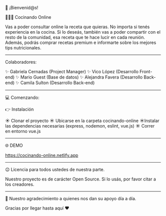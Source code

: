 

👋​ ¡Bienvenid@s!

👩🏻‍🍳 Cocinando Online

Vas a poder consultar online la receta que quieras. No importa si tenés experiencia en la cocina. Si lo deseás, también vas a poder compartir con el resto de la comunidad, esa receta que te hace lucir en cada reunión. Además, podrás comprar recetas premium e informarte sobre los mejores tips nutricionales.

---------------------------------------------------------------

Colaboradores:

✨​ Gabriela Cernadas (Project Manager)
✨​ Vico López (Desarrollo Front-end)
✨​ Mario Guest (Base de datos)
✨​ Alejandra Favera (Desarrollo Back-end)
✨​ Camila Sulton (Desarrollo Back-end)

---------------------------------------------------------------

💻 Comenzando:

👉​ Instalación

☀️​ Clonar el proyecto
☀️​ Ubicarse en la carpeta cocinando-online
☀️​ Instalar las dependencias necesarias (express, nodemon, eslint, vue.js)
☀️​ Correr en entorno vue.js

---------------------------------------------------------------

🌐 DEMO

https://cocinando-online.netlify.app

---------------------------------------------------------------

😉​ Licencia para todos ustedes de nuestra parte.

Nuestro proyecto es de carácter Open Source. Si lo usás, por favor citar a los creadores.

---------------------------------------------------------------

🎁​ Nuestro agradecimiento a quienes nos dan su apoyo día a día.

Gracias por llegar hasta aquí ❤️
